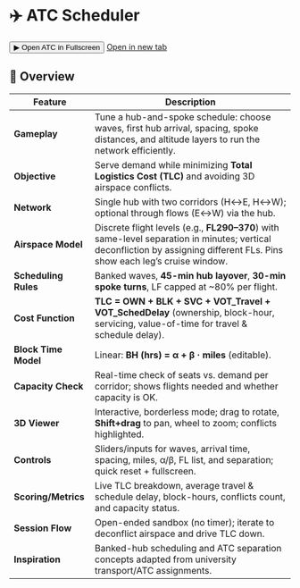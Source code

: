 # ✈️ ATC Scheduler
<!-- ===== ATC Fullscreen Modal (production-grade) ===== -->
<div style="margin: 8px 0 16px 0;">
  <button id="atc-open" class="md-button md-button--primary">▶ Open ATC in Fullscreen</button>
  <a href="../atc-embed.html" class="md-button" target="_blank" rel="noopener">Open in new tab</a>
</div>

<style>
  /* Lock background scroll when modal is open */
  html.atc-lock, body.atc-lock { overflow: hidden !important; }

  /* Modal scaffolding */
  .atc-modal { position: fixed; inset: 0; z-index: 9999; display: none; }
  .atc-modal.is-open { display: block; }
  .atc-backdrop {
    position: absolute; inset: 0;
    background: rgba(0,0,0,.65); backdrop-filter: blur(2px);
    opacity: 0; transition: opacity .18s ease-out;
  }
  .atc-modal.is-anim .atc-backdrop { opacity: 1; }

  /* Sheet: fill below MkDocs header + iOS safe area */
  .atc-sheet {
    position: absolute;
    inset: calc(var(--md-header-height,64px) + env(safe-area-inset-top,0)) 0 0 0;
    background:#0b0f14;
    display: flex; flex-direction: column;
    box-shadow: 0 -8px 24px rgba(0,0,0,.35);
    transform: translateY(8px); opacity: 0; transition: transform .18s ease-out, opacity .18s ease-out;
  }
  .atc-modal.is-anim .atc-sheet { transform: none; opacity: 1; }

  /* Top controls */
  .atc-bar {
    position: sticky; top: 0; z-index: 2;
    display: flex; justify-content: flex-end; gap: .5rem;
    padding: .5rem .75rem; background: linear-gradient(180deg,#0b0f14,#0b0f14cc 60%,#0b0f1400);
  }
  .atc-btn {
    appearance: none; border: 0; border-radius: 10px;
    padding: .5rem .75rem; background:#111827; color:#e6eef9;
    box-shadow:0 6px 18px rgba(0,0,0,.25); cursor:pointer; font: inherit;
  }
  .atc-btn:hover { opacity: .9; }
  .atc-btn:focus { outline: 2px solid #60a5fa; outline-offset: 2px; }

  /* Frame fills remaining space without inner scrollbars around it */
  .atc-fill { flex: 1 1 auto; min-height: 0; }
  .atc-frame { width: 100%; height: 100%; border: 0; display: block; background:#0b0f14; }

  /* Respect reduced motion */
  @media (prefers-reduced-motion: reduce) {
    .atc-backdrop, .atc-sheet { transition: none; }
  }
</style>

<div id="atc-modal"
     class="atc-modal"
     role="dialog"
     aria-modal="true"
     aria-labelledby="atc-title"
     aria-hidden="true"
     tabindex="-1">
  <div class="atc-backdrop" id="atc-close-backdrop"></div>
  <div class="atc-sheet">
    <div class="atc-bar">
      <button id="atc-full"  class="atc-btn" aria-label="Toggle browser fullscreen">⤢ Browser Fullscreen</button>
      <button id="atc-close" class="atc-btn" aria-label="Close ATC">✕ Close</button>
    </div>
    <div class="atc-fill">
      <iframe id="atc-iframe"
              class="atc-frame"
              src="../atc-embed.html"
              title="ATC Hub Scheduler"
              allow="fullscreen"></iframe>
    </div>
  </div>
</div>

<script>
(function(){
  const modal    = document.getElementById('atc-modal');
  const openBtn  = document.getElementById('atc-open');
  const closeBtn = document.getElementById('atc-close');
  const backdrop = document.getElementById('atc-close-backdrop');
  const frame    = document.getElementById('atc-iframe');
  const fullBtn  = document.getElementById('atc-full');
  let lastFocus  = null;

  function lockBody(lock) {
    document.documentElement.classList.toggle('atc-lock', lock);
    document.body.classList.toggle('atc-lock', lock);
  }

  function open() {
    lastFocus = document.activeElement;
    modal.classList.add('is-open');   // render
    requestAnimationFrame(()=> modal.classList.add('is-anim')); // fade in
    modal.setAttribute('aria-hidden','false');
    lockBody(true);
    closeBtn?.focus();
  }

  function close() {
    modal.classList.remove('is-anim');
    modal.addEventListener('transitionend', function handler(){
      modal.classList.remove('is-open');
      modal.removeEventListener('transitionend', handler);
    });
    modal.setAttribute('aria-hidden','true');
    lockBody(false);
    if (lastFocus && lastFocus.focus) lastFocus.focus();
  }

  openBtn?.addEventListener('click', open);
  closeBtn?.addEventListener('click', close);
  backdrop?.addEventListener('click', close);
  document.addEventListener('keydown', (e)=>{ if(e.key==='Escape' && modal.classList.contains('is-open')) close(); });

  // Fullscreen API toggle (with Safari/WebKit fallback)
  async function toggleFull() {
    try {
      if (document.fullscreenElement || document.webkitFullscreenElement) {
        if (document.exitFullscreen) await document.exitFullscreen();
        else if (document.webkitExitFullscreen) await document.webkitExitFullscreen();
      } else {
        if (frame.requestFullscreen) await frame.requestFullscreen();
        else if (frame.webkitRequestFullscreen) await frame.webkitRequestFullscreen();
      }
    } catch(e){ console.warn('Fullscreen not available', e); }
  }
  fullBtn?.addEventListener('click', toggleFull);

  // Optional: auto-open once per session
  try { const k='atc_auto_opened';
    if (!sessionStorage.getItem(k)) { sessionStorage.setItem(k,'1'); open(); }
  } catch (_) {}
})();
</script>


## 📘 Overview
| Feature              | Description                                                                                                                                                                |
| -------------------- | -------------------------------------------------------------------------------------------------------------------------------------------------------------------------- |
| **Gameplay**         | Tune a hub-and-spoke schedule: choose waves, first hub arrival, spacing, spoke distances, and altitude layers to run the network efficiently.                              |
| **Objective**        | Serve demand while minimizing **Total Logistics Cost (TLC)** and avoiding 3D airspace conflicts.                                                                           |
| **Network**          | Single hub with two corridors (H↔E, H↔W); optional through flows (E↔W) via the hub.                                                                                        |
| **Airspace Model**   | Discrete flight levels (e.g., **FL290–370**) with same-level separation in minutes; vertical deconfliction by assigning different FLs. Pins show each leg’s cruise window. |
| **Scheduling Rules** | Banked waves, **45-min hub layover**, **30-min spoke turns**, LF capped at ~80% per flight.                                                                                |
| **Cost Function**    | **TLC = OWN + BLK + SVC + VOT_Travel + VOT_SchedDelay** (ownership, block-hour, servicing, value-of-time for travel & schedule delay).                                     |
| **Block Time Model** | Linear: **BH (hrs) = α + β · miles** (editable).                                                                                                                           |
| **Capacity Check**   | Real-time check of seats vs. demand per corridor; shows flights needed and whether capacity is OK.                                                                         |
| **3D Viewer**        | Interactive, borderless mode; drag to rotate, **Shift+drag** to pan, wheel to zoom; conflicts highlighted.                                                                 |
| **Controls**         | Sliders/inputs for waves, arrival time, spacing, miles, α/β, FL list, and separation; quick reset + fullscreen.                                                            |
| **Scoring/Metrics**  | Live TLC breakdown, average travel & schedule delay, block-hours, conflicts count, and capacity status.                                                                    |
| **Session Flow**     | Open-ended sandbox (no timer); iterate to deconflict airspace and drive TLC down.                                                                                          |
| **Inspiration**      | Banked-hub scheduling and ATC separation concepts adapted from university transport/ATC assignments.                                                                       |


